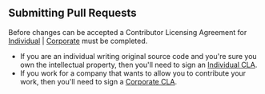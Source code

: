 ## Submitting Pull Requests

Before changes can be accepted a Contributor Licensing Agreement for [Individual](https://forms.gle/XZJvzw2JyqqJH6HN9) | [Corporate](https://forms.gle/csDh6Uxewrqxc2oc8) must be completed.

- If you are an individual writing original source code and you're sure you own the intellectual property, then you'll need to sign an [Individual CLA](https://forms.gle/XZJvzw2JyqqJH6HN9).
- If you work for a company that wants to allow you to contribute your work, then you'll need to sign a [Corporate CLA](https://forms.gle/csDh6Uxewrqxc2oc8).

